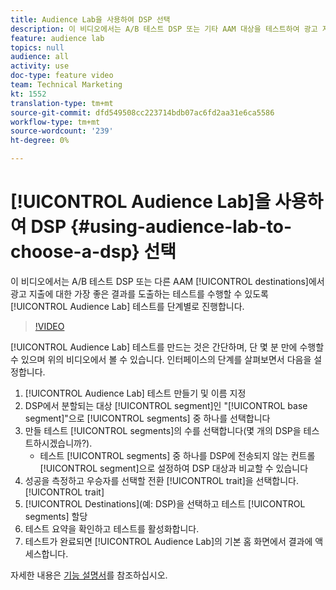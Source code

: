 ```yaml
---
title: Audience Lab을 사용하여 DSP 선택
description: 이 비디오에서는 A/B 테스트 DSP 또는 기타 AAM 대상을 테스트하여 광고 지출에 대한 최고의 수익률을 확인할 수 있도록 Audience Lab 테스트 작성을 안내합니다.
feature: audience lab
topics: null
audience: all
activity: use
doc-type: feature video
team: Technical Marketing
kt: 1552
translation-type: tm+mt
source-git-commit: dfd549508cc223714bdb07ac6fd2aa31e6ca5586
workflow-type: tm+mt
source-wordcount: '239'
ht-degree: 0%

---
```



# [!UICONTROL Audience Lab]을 사용하여 DSP {#using-audience-lab-to-choose-a-dsp} 선택

이 비디오에서는 A/B 테스트 DSP 또는 다른 AAM [!UICONTROL destinations]에서 광고 지출에 대한 가장 좋은 결과를 도출하는 테스트를 수행할 수 있도록 [!UICONTROL Audience Lab] 테스트를 단계별로 진행합니다.

>[!VIDEO](https://video.tv.adobe.com/v/24923/?quality=12)

[!UICONTROL Audience Lab] 테스트를 만드는 것은 간단하며, 단 몇 분 만에 수행할 수 있으며 위의 비디오에서 볼 수 있습니다. 인터페이스의 단계를 살펴보면서 다음을 설정합니다.

1. [!UICONTROL Audience Lab] 테스트 만들기 및 이름 지정
1. DSP에서 분할되는 대상 [!UICONTROL segment]인 &quot;[!UICONTROL base segment]&quot;으로 [!UICONTROL segments] 중 하나를 선택합니다
1. 만들 테스트 [!UICONTROL segments]의 수를 선택합니다(몇 개의 DSP을 테스트하시겠습니까?).
   * 테스트 [!UICONTROL segments] 중 하나를 DSP에 전송되지 않는 컨트롤 [!UICONTROL segment]으로 설정하여 DSP 대상과 비교할 수 있습니다
1. 성공을 측정하고 우승자를 선택할 전환 [!UICONTROL trait]을 선택합니다.[!UICONTROL trait]
1. [!UICONTROL Destinations](예: DSP)을 선택하고 테스트 [!UICONTROL segments] 할당
1. 테스트 요약을 확인하고 테스트를 활성화합니다.
1. 테스트가 완료되면 [!UICONTROL Audience Lab]의 기본 홈 화면에서 결과에 액세스합니다.

자세한 내용은 [기능 설명서](https://marketing.adobe.com/resources/help/en_US/aam/audience-lab.html)를 참조하십시오.